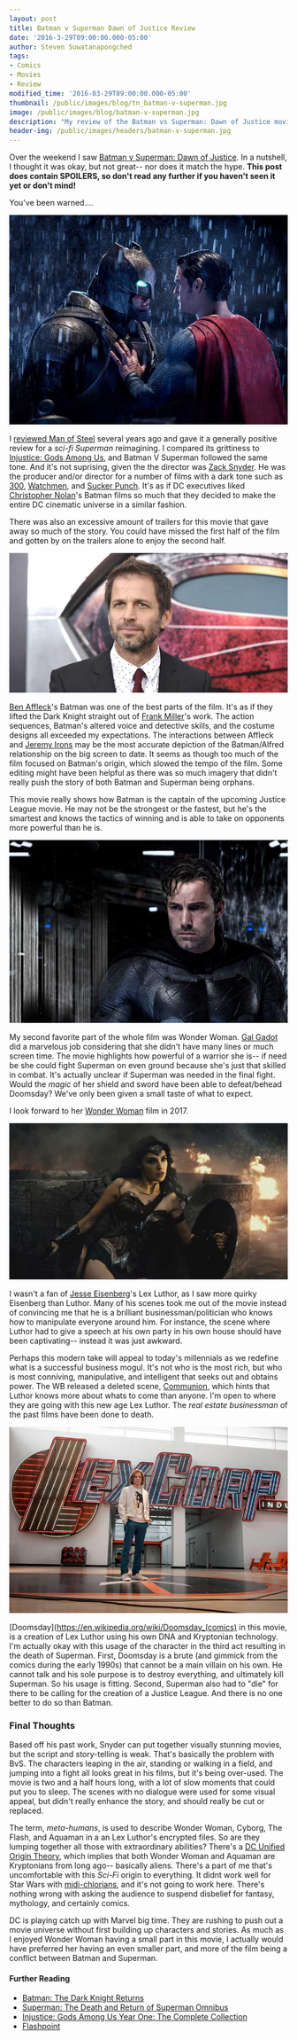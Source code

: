 ```yaml
---
layout: post
title: Batman v Superman Dawn of Justice Review
date: '2016-3-29T09:00:00.000-05:00'
author: Steven Suwatanapongched
tags:
- Comics
- Movies
- Review
modified_time: '2016-03-29T09:00:00.000-05:00'
thumbnail: /public/images/blog/tn_batman-v-superman.jpg
image: /public/images/blog/batman-v-superman.jpg
description: "My review of the Batman vs Superman: Dawn of Justice movie. With spoilers."
header-img: /public/images/headers/batman-v-superman.jpg
---
```


Over the weekend I saw [Batman v Superman: Dawn of Justice](http://www.imdb.com/title/tt2975590/). In a nutshell, I thought it was okay, but not great-- nor does it match the hype.  **This post does contain SPOILERS, so don't read any further if you haven't seen it yet or don't mind!**

You've been warned....

![Batman vs Superman](/public/images/blog/batman-v-superman.jpg)

I [reviewed Man of Steel](/2013/06/man-of-steel-review) several years ago and gave it a generally positive review for a *sci-fi Superman* reimagining. I compared its grittiness to [Injustice: Gods Among Us](https://en.wikipedia.org/wiki/Injustice:_Gods_Among_Us), and Batman V Superman followed the same tone. And it's not suprising, given the the director was [Zack Snyder](http://www.imdb.com/name/nm0811583/). He was the producer and/or director for a number of films with a dark tone such as [300](http://www.imdb.com/title/tt0416449/), [Watchmen](http://www.imdb.com/title/tt0409459/), and [Sucker Punch](http://www.imdb.com/title/tt0978764/). It's as if DC executives liked [Christopher Nolan](http://www.imdb.com/name/nm0634240/)'s Batman films so much that they decided to make the entire DC cinematic universe in a similar fashion.

There was also an excessive amount of trailers for this movie that gave away so much of the story. You could have missed the first half of the film and gotten by on the trailers alone to enjoy the second half.

![Zack Snyder](/public/images/blog/zack-snyder.jpg)

[Ben Affleck](http://www.imdb.com/name/nm0000255/)'s Batman was one of the best parts of the film. It's as if they lifted the Dark Knight straight out of [Frank Miller](http://www.imdb.com/name/nm0588340/)'s work. The action sequences, Batman's altered voice and detective skills, and the costume designs all exceeded my expectations. The interactions between Affleck and [Jeremy Irons](http://www.imdb.com/name/nm0000460/) may be the most accurate depiction of the Batman/Alfred relationship on the big screen to date. It seems as though too much of the film focused on Batman's origin, which slowed the tempo of the film. Some editing might have been helpful as there was so much imagery that didn't really push the story of both Batman and Superman being orphans.

This movie really shows how Batman is the captain of the upcoming Justice League movie. He may not be the strongest or the fastest, but he's the smartest and knows the tactics of winning and is able to take on opponents more powerful than he is.

![Ben Affleck](/public/images/blog/ben-affleck.jpg)

My second favorite part of the whole film was Wonder Woman. [Gal Gadot](http://www.imdb.com/name/nm2933757/) did a marvelous job considering that she didn't have many lines or much screen time. The movie highlights how powerful of a warrior she is-- if need be she could fight Superman on even ground because she's just that skilled in combat. It's actually unclear if Superman was needed in the final fight. Would the *magic* of her shield and sword have been able to defeat/behead Doomsday? We've only been given a small taste of what to expect.

I look forward to her [Wonder Woman](http://www.imdb.com/title/tt0451279/) film in 2017.

![Wonder Woman](/public/images/blog/wonder-woman-gal-gadot.jpg)

I wasn't a fan of [Jesse Eisenberg](http://www.imdb.com/name/nm0251986/)'s Lex Luthor, as I saw more quirky Eisenberg than Luthor. Many of his scenes took me out of the movie instead of convincing me that he is a brilliant businessman/politician who knows how to manipulate everyone around him. For instance, the scene where Luthor had to give a speech at his own party in his own house should have been captivating-- instead it was just awkward.

Perhaps this modern take will appeal to today's millennials as we redefine what is a successful business mogul. It's not who is the most rich, but who is most conniving, manipulative, and intelligent that seeks out and obtains power. The WB released a deleted scene, [Communion](https://www.youtube.com/watch?v=s-MUzvASr8s), which hints that Luthor knows more about whats to come than anyone. I'm open to where they are going with this new age Lex Luthor. The *real estate businessman* of the past films have been done to death.

![Lex Luthor](/public/images/blog/lex-luthor-jesse-eisenberg.jpg)

[Doomsday](https://en.wikipedia.org/wiki/Doomsday_(comics) in this movie, is a creation of Lex Luthor using his own DNA and Kryptonian technology. I'm actually okay with this usage of the character in the third act resulting in the death of Superman. First, Doomsday is a brute (and gimmick from the comics during the early 1990s) that cannot be a main villain on his own. He cannot talk and his sole purpose is to destroy everything, and ultimately kill Superman. So his usage is fitting. Second, Superman also had to "die" for there to be calling for the creation of a Justice League. And there is no one better to do so than Batman.

### Final Thoughts

Based off his past work, Snyder can put together visually stunning movies, but the script and story-telling is weak. That's basically the problem with BvS. The characters leaping in the air, standing or walking in a field, and jumping into a fight all looks great in his films, but it's being over-used. The movie is two and a half hours long, with a lot of slow moments that could put you to sleep. The scenes with no dialogue were used for some visual appeal, but didn't really enhance the story, and should really be cut or replaced.

The term, *meta-humans*, is used to describe Wonder Woman, Cyborg, The Flash, and Aquaman in a an Lex Luthor's encrypted files. So are they lumping together all those with extraordinary abilities? There's a [DC Unified Origin Theory](https://www.youtube.com/watch?v=l_IlBq7j7oQ), which implies that both Wonder Woman and Aquaman are Kryptonians from long ago-- basically aliens. There's a part of me that's uncomfortable with this *Sci-Fi* origin to everything. It didnt work well for Star Wars with [midi-chlorians](http://starwars.wikia.com/wiki/Midi-chlorian), and it's not going to work here. There's nothing wrong with asking the audience to suspend disbelief for fantasy, mythology, and certainly comics.

DC is playing catch up with Marvel big time. They are rushing to push out a movie universe without first building up characters and stories. As much as I enjoyed Wonder Woman having a small part in this movie, I actually would have preferred her having an even smaller part, and more of the film being a conflict between Batman and Superman.

#### Further Reading

* [Batman: The Dark Knight Returns](http://amzn.to/1UYSXV1)
* [Superman: The Death and Return of Superman Omnibus](http://amzn.to/22WirFj)
* [Injustice: Gods Among Us Year One: The Complete Collection](http://amzn.to/1Tfzkbw)
* [Flashpoint](http://amzn.to/22Wizog)
